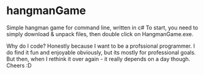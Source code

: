 # hangmanGame
Simple hangman game for command line, written in c#
To start, you need to simply download & unpack files, then double click on HangmanGame.exe. 

Why do I code? Honestly because I want to be a profssional programmer. I do find it fun and enjoyable obviously, but its mostly for professional goals.
But then, when I rethink it over again - it really depends on a day though. Cheers :D
